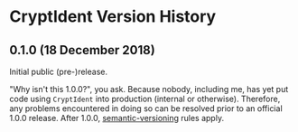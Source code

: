# CryptIdent Version History

## 0.1.0 (18 December 2018)

Initial public (pre-)release.

"Why isn't this 1.0.0?", you ask. Because nobody, including me, has yet put code using `CryptIdent` into production (internal or otherwise). Therefore, any problems encountered in doing so can be resolved prior to an official 1.0.0 release. After 1.0.0, [semantic-versioning](https://semver.org/) rules apply.

